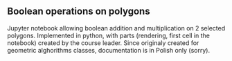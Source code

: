 ## Boolean operations on polygons
Jupyter notebook allowing boolean addition and multiplication on 2 selected polygons. Implemented in python, with parts (rendering, first cell in the notebook) created by the course leader. Since originaly created for geometric alghorithms classes, documentation is in Polish only (sorry).
